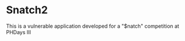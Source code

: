 Snatch2
=======

This is a vulnerable application developed for a "$natch" competition at PHDays III
